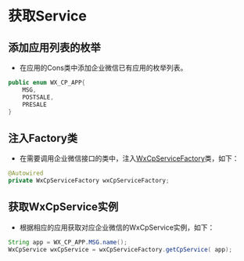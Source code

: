 # 获取Service

## 添加应用列表的枚举

* 在应用的Cons类中添加企业微信已有应用的枚举列表。

```java
public enum WX_CP_APP{
    MSG,
    POSTSALE,
    PRESALE
}
```

## 注入Factory类

* 在需要调用企业微信接口的类中，注入[WxCpServiceFactory]()类，如下：

```java
@Autowired
private WxCpServiceFactory wxCpServiceFactory;
```

## 获取WxCpService实例

* 根据相应的应用获取对应企业微信的WxCpService实例，如下： 

```java
String app = WX_CP_APP.MSG.name();
WxCpService wxCpService = wxCpServiceFactory.getCpService( app);
```
